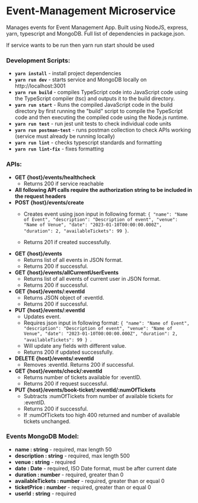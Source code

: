 # Event-Management Microservice
Manages events for Event Management App. Built using NodeJS, express, yarn, typescript and MongoDB. Full list of dependencies in package.json.

If service wants to be run then yarn run start should be used

### Development Scripts:
- **`yarn install`** - install project dependencies 
- **`yarn run dev`** - starts service and MongoDB locally on http://localhost:3001
- **`yarn run build`** - compiles TypeScript code into JavaScript code using the TypeScript compiler (tsc) and outputs it to the build directory.
- **`yarn run start`** - Runs the compiled JavaScript code in the build directory by first running the "build" script to compile the TypeScript code and then executing the compiled code using the Node.js runtime.
- **`yarn run test`** - run jest unit tests to check individual code units
- **`yarn run postman-test`** - runs postman collection to check APIs working (service must already be running locally)
- **`yarn run lint`** - checks typescript standards and formatting
- **`yarn run lint-fix`** - fixes formatting

### APIs:
- **GET {host}/events/healthcheck**
  - Returns 200 if service reachable 
- **All following API calls require the authorization string to be included in the request headers**
- **POST {host}/events/create**
  - Creates event using json input in following format:
      `{
        "name": "Name of Event",
        "description": "Description of event",
        "venue": "Name of Venue",
        "date": "2023-01-10T00:00:00.000Z",
        "duration": 2,
        "availableTickets": 99
        }`. 
    
  - Returns 201 if created successfully.
- **GET {host}/events**
  - Returns list of all events in JSON format. 
  - Returns 200 if successful.
- **GET {host}/events/allCurrentUserEvents**
  - Returns list of all events of current user in JSON format.
  - Returns 200 if successful.
- **GET {host}/events/:eventId**
  - Returns JSON object of :eventId. 
  - Returns 200 if successful.
- **PUT {host}/events/:eventId**
  - Updates event. 
  - Requires json input in following format:
    `{
    "name": "Name of Event",
    "description": "Description of event",
    "venue": "Name of Venue",
    "date": "2023-01-10T00:00:00.000Z",
    "duration": 2,
    "availableTickets": 99
    } `.
  - Will update any fields with different value. 
  - Returns 200 if updated successfully.
- **DELETE {host}/events/:eventId**
  - Removes :eventId. Returns 200 if successful.
- **GET {host}/events/check/:eventId**
  - Returns number of tickets available for :eventID. 
  - Returns 200 if request successful.
- **PUT {host}/events/book-ticket/:eventId/:numOfTickets**
  - Subtracts :numOfTickets from number of available tickets for :eventID. 
  - Returns 200 if successful. 
  - If :numOfTickets too high 400 returned and number of available tickets unchanged.

### Events MongoDB Model:
- **name : string** - required, max length 50
- **description : string** - required, max length 500
- **venue : string** - required
- **date : Date** - required, ISO Date format, must be after current date
- **duration : number** - required, greater than 0
- **availableTickets : number** - required, greater than or equal 0
- **ticketPrice : number** - required, greater than or equal 0 
- **userId : string** - required